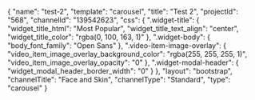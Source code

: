 {
    "name": "test-2",
    "template": "carousel",
    "title": "Test 2",
    "projectId": "568",
    "channelId": "139542623",
    "css": {
        ".widget-title": {
            "widget_title_html": "Most Popular",
            "widget_title_text_align": "center",
            "widget_title_color": "rgba(0, 100, 163, 1)"
        },
        ".widget-body": {
            "body_font_family": "Open Sans"
        },
        ".video-item-image-overlay": {
            "video_item_image_overlay_background_color": "rgba(255, 255, 255, 1)",
            "video_item_image_overlay_opacity": "0"
        },
        ".widget-modal-header": {
            "widget_modal_header_border_width": "0"
        }
    },
    "layout": "bootstrap",
    "channelTitle": "Face and Skin",
    "channelType": "Standard",
    "type": "carousel"
}